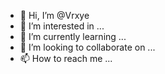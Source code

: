 - 👋 Hi, I’m @Vrxye
- 👀 I’m interested in ...
- 🌱 I’m currently learning ...
- 💞️ I’m looking to collaborate on ...
- 📫 How to reach me ...

<!---
Vrxye/Vrxye is a ✨ special ✨ repository because its `README.md` (this file) appears on your GitHub profile.
You can click the Preview link to take a look at your changes.
--->

